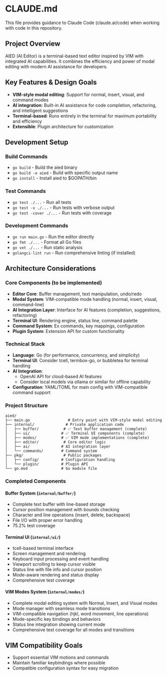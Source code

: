 # CLAUDE.md

This file provides guidance to Claude Code (claude.ai/code) when working with code in this repository.

## Project Overview

AIED (AI Editor) is a terminal-based text editor inspired by VIM with integrated AI capabilities. It combines the efficiency and power of modal editing with modern AI assistance for developers.

## Key Features & Design Goals

- **VIM-style modal editing**: Support for normal, insert, visual, and command modes
- **AI integration**: Built-in AI assistance for code completion, refactoring, and intelligent suggestions
- **Terminal-based**: Runs entirely in the terminal for maximum portability and efficiency
- **Extensible**: Plugin architecture for customization

## Development Setup

### Build Commands
- `go build` - Build the aied binary
- `go build -o aied` - Build with specific output name
- `go install` - Install aied to $GOPATH/bin

### Test Commands
- `go test ./...` - Run all tests
- `go test -v ./...` - Run tests with verbose output
- `go test -cover ./...` - Run tests with coverage

### Development Commands
- `go run main.go` - Run the editor directly
- `go fmt ./...` - Format all Go files
- `go vet ./...` - Run static analysis
- `golangci-lint run` - Run comprehensive linting (if installed)

## Architecture Considerations

### Core Components (to be implemented)
- **Editor Core**: Buffer management, text manipulation, undo/redo
- **Modal System**: VIM-compatible mode handling (normal, insert, visual, command-line)
- **AI Integration Layer**: Interface for AI features (completion, suggestions, refactoring)
- **Terminal UI**: Rendering engine, status line, command palette
- **Command System**: Ex commands, key mappings, configuration
- **Plugin System**: Extension API for custom functionality

### Technical Stack
- **Language**: Go (for performance, concurrency, and simplicity)
- **Terminal UI**: Consider tcell, termbox-go, or bubbletea for terminal handling
- **AI Integration**: 
  - OpenAI API for cloud-based AI features
  - Consider local models via ollama or similar for offline capability
- **Configuration**: YAML/TOML for main config with VIM-compatible command support

### Project Structure
```
aied/
├── main.go                 # Entry point with VIM-style modal editing
├── internal/              # Private application code
│   ├── buffer/           # ✅ Text buffer management (complete)
│   ├── ui/              # ✅ Terminal UI components (complete)
│   ├── modes/           # ✅ VIM mode implementations (complete)
│   ├── editor/           # Core editor logic
│   ├── ai/              # AI integration layer
│   └── commands/        # Command system
├── pkg/                  # Public packages
│   ├── config/          # Configuration handling
│   └── plugin/          # Plugin API
└── go.mod               # Go module file
```

### Completed Components

#### Buffer System (`internal/buffer/`)
- Complete text buffer with line-based storage
- Cursor position management with bounds checking
- Character and line operations (insert, delete, backspace)
- File I/O with proper error handling
- 75.2% test coverage

#### Terminal UI (`internal/ui/`)
- tcell-based terminal interface
- Screen management and rendering
- Keyboard input processing and event handling
- Viewport scrolling to keep cursor visible
- Status line with file info and cursor position
- Mode-aware rendering and status display
- Comprehensive test coverage

#### VIM Modes System (`internal/modes/`)
- Complete modal editing system with Normal, Insert, and Visual modes
- Mode manager with seamless mode transitions
- VIM-compatible navigation (hjkl, word movement, line operations)
- Mode-specific key bindings and behaviors
- Status line integration showing current mode
- Comprehensive test coverage for all modes and transitions

## VIM Compatibility Goals

- Support essential VIM motions and commands
- Maintain familiar keybindings where possible
- Compatible configuration syntax for easy migration